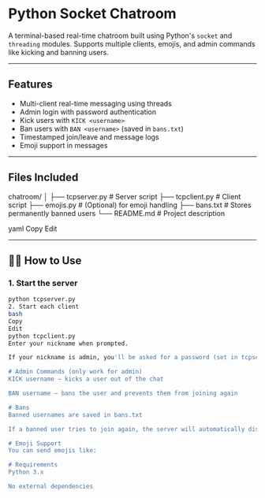 # Python Socket Chatroom

A terminal-based real-time chatroom built using Python's `socket` and `threading` modules. Supports multiple clients, emojis, and admin commands like kicking and banning users.

---

## Features

- Multi-client real-time messaging using threads
- Admin login with password authentication
- Kick users with `KICK <username>`
- Ban users with `BAN <username>` (saved in `bans.txt`)
- Timestamped join/leave and message logs
- Emoji support in messages

---

## Files Included

chatroom/
│
├── tcpserver.py # Server script
├── tcpclient.py # Client script
├── emojis.py # (Optional) for emoji handling
├── bans.txt # Stores permanently banned users
└── README.md # Project description

yaml
Copy
Edit

---

## 🧑‍💻 How to Use

### 1. Start the server
```bash
python tcpserver.py
2. Start each client
bash
Copy
Edit
python tcpclient.py
Enter your nickname when prompted.

If your nickname is admin, you'll be asked for a password (set in tcpserver.py).

# Admin Commands (only work for admin)
KICK username — kicks a user out of the chat

BAN username — bans the user and prevents them from joining again

# Bans
Banned usernames are saved in bans.txt

If a banned user tries to join again, the server will automatically disconnect them

# Emoji Support
You can send emojis like:

# Requirements
Python 3.x

No external dependencies
